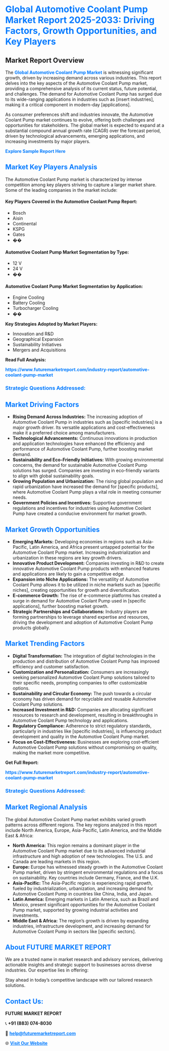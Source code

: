 <h1 style="color: #007BFF;">Global Automotive Coolant Pump Market Report 2025-2033: Driving Factors, Growth Opportunities, and Key Players</h1>

<section id="overview">
<h2>Market Report Overview</h2>
<p>The <a href="https://www.futuremarketreport.com/industry-report/automotive-coolant-pump-market" style="color: #007BFF; text-decoration: none;"><strong>Global Automotive Coolant Pump Market</strong></a> is witnessing significant growth, driven by increasing demand across various industries. This report delves into the key aspects of the Automotive Coolant Pump market, providing a comprehensive analysis of its current status, future potential, and challenges. The demand for Automotive Coolant Pump has surged due to its wide-ranging applications in industries such as [insert industries], making it a critical component in modern-day [applications].</p>
<p>As consumer preferences shift and industries innovate, the Automotive Coolant Pump market continues to evolve, offering both challenges and opportunities for stakeholders. The global market is expected to expand at a substantial compound annual growth rate (CAGR) over the forecast period, driven by technological advancements, emerging applications, and increasing investments by major players.</p>
</section>

<section id="overview">
<p><a href="https://www.futuremarketreport.com/request-sample/reportId=117354" style="color: #007BFF; text-decoration: none;"><strong>Explore Sample Report Here</strong></a></p>
</section>

<section id="key-players">
<h2 style="color: #007BFF;">Market Key Players Analysis</h2>
<p>The Automotive Coolant Pump market is characterized by intense competition among key players striving to capture a larger market share. Some of the leading companies in the market include:</p>
<h4>Key Players Covered in the Automotive Coolant Pump Report:</h4>
<ul><li>Bosch</li><li>Aisin</li><li>Continental</li><li>KSPG</li><li>Gates</li><li>��</li></ul>
<h4>Automotive Coolant Pump Market Segmentation by Type:</h4>
<ul><li>12 V</li><li>24 V</li><li>��</li></ul>

<h4>Automotive Coolant Pump Market Segmentation by Application:</h4>
<ul><li>Engine Cooling</li><li>Battery Cooling</li><li>Turbocharger Cooling</li><li>��</li></ul>
<p><strong>Key Strategies Adopted by Market Players:</strong></p>
<ul>
<li>Innovation and R&D</li>
<li>Geographical Expansion</li>
<li>Sustainability Initiatives</li>
<li>Mergers and Acquisitions</li>
</ul>
</section>

<section>
<p><strong>Read Full Analysis: </strong></p><a href="https://www.futuremarketreport.com/industry-report/automotive-coolant-pump-market" style="color: #007BFF; text-decoration: none;"><strong>https://www.futuremarketreport.com/industry-report/automotive-coolant-pump-market</strong></a>
<h3 style="color: #007BFF;">Strategic Questions Addressed:</h3>
</section>

<section id="driving-factors">
<h2 style="color: #007BFF;">Market Driving Factors</h2>
<ul>
<li><strong>Rising Demand Across Industries:</strong> The increasing adoption of Automotive Coolant Pump in industries such as [specific industries] is a major growth driver. Its versatile applications and cost-effectiveness make it a preferred choice among manufacturers.</li>
<li><strong>Technological Advancements:</strong> Continuous innovations in production and application technologies have enhanced the efficiency and performance of Automotive Coolant Pump, further boosting market demand.</li>
<li><strong>Sustainability and Eco-Friendly Initiatives:</strong> With growing environmental concerns, the demand for sustainable Automotive Coolant Pump solutions has surged. Companies are investing in eco-friendly variants to align with global sustainability goals.</li>
<li><strong>Growing Population and Urbanization:</strong> The rising global population and rapid urbanization have increased the demand for [specific products], where Automotive Coolant Pump plays a vital role in meeting consumer needs.</li>
<li><strong>Government Policies and Incentives:</strong> Supportive government regulations and incentives for industries using Automotive Coolant Pump have created a conducive environment for market growth.</li>
</ul>
</section>

<section id="growth-opportunities">
<h2 style="color: #007BFF;">Market Growth Opportunities</h2>
<ul>
<li><strong>Emerging Markets:</strong> Developing economies in regions such as Asia-Pacific, Latin America, and Africa present untapped potential for the Automotive Coolant Pump market. Increasing industrialization and urbanization in these regions are key growth drivers.</li>
<li><strong>Innovative Product Development:</strong> Companies investing in R&D to create innovative Automotive Coolant Pump products with enhanced features and applications are likely to gain a competitive edge.</li>
<li><strong>Expansion into Niche Applications:</strong> The versatility of Automotive Coolant Pump allows it to be utilized in niche markets such as [specific niches], creating opportunities for growth and diversification.</li>
<li><strong>E-commerce Growth:</strong> The rise of e-commerce platforms has created a surge in demand for Automotive Coolant Pump used in [specific applications], further boosting market growth.</li>
<li><strong>Strategic Partnerships and Collaborations:</strong> Industry players are forming partnerships to leverage shared expertise and resources, driving the development and adoption of Automotive Coolant Pump products globally.</li>
</ul>
</section>

<section id="trending-factors">
<h2 style="color: #007BFF;">Market Trending Factors</h2>
<ul>
<li><strong>Digital Transformation:</strong> The integration of digital technologies in the production and distribution of Automotive Coolant Pump has improved efficiency and customer satisfaction.</li>
<li><strong>Customization and Personalization:</strong> Consumers are increasingly seeking personalized Automotive Coolant Pump solutions tailored to their specific needs, prompting companies to offer customizable options.</li>
<li><strong>Sustainability and Circular Economy:</strong> The push towards a circular economy has driven demand for recyclable and reusable Automotive Coolant Pump solutions.</li>
<li><strong>Increased Investment in R&D:</strong> Companies are allocating significant resources to research and development, resulting in breakthroughs in Automotive Coolant Pump technology and applications.</li>
<li><strong>Regulatory Compliance:</strong> Adherence to strict regulatory standards, particularly in industries like [specific industries], is influencing product development and quality in the Automotive Coolant Pump market.</li>
<li><strong>Focus on Cost-Effectiveness:</strong> Businesses are exploring cost-efficient Automotive Coolant Pump solutions without compromising on quality, making the market more competitive.</li>
</ul>
</section>

<section>
<p><strong>Get Full Report: </strong></p><a href="https://www.futuremarketreport.com/industry-report/automotive-coolant-pump-market" style="color: #007BFF; text-decoration: none;"><strong>https://www.futuremarketreport.com/industry-report/automotive-coolant-pump-market</strong></a>
<h3 style="color: #007BFF;">Strategic Questions Addressed:</h3>
</section>


<section id="regional-analysis">
<h2 style="color: #007BFF;">Market Regional Analysis</h2>
<p>The global Automotive Coolant Pump market exhibits varied growth patterns across different regions. The key regions analyzed in this report include North America, Europe, Asia-Pacific, Latin America, and the Middle East & Africa:</p>
<ul>
<li><strong>North America:</strong> This region remains a dominant player in the Automotive Coolant Pump market due to its advanced industrial infrastructure and high adoption of new technologies. The U.S. and Canada are leading markets in this region.</li>
<li><strong>Europe:</strong> Europe has witnessed steady growth in the Automotive Coolant Pump market, driven by stringent environmental regulations and a focus on sustainability. Key countries include Germany, France, and the U.K.</li>
<li><strong>Asia-Pacific:</strong> The Asia-Pacific region is experiencing rapid growth, fueled by industrialization, urbanization, and increasing demand for Automotive Coolant Pump in countries like China, India, and Japan.</li>
<li><strong>Latin America:</strong> Emerging markets in Latin America, such as Brazil and Mexico, present significant opportunities for the Automotive Coolant Pump market, supported by growing industrial activities and investments.</li>
<li><strong>Middle East & Africa:</strong> The region’s growth is driven by expanding industries, infrastructure development, and increasing demand for Automotive Coolant Pump in sectors like [specific sectors].</li>
</ul>
</section>

<footer>
<h2 style="color: #007BFF;">About FUTURE MARKET REPORT</h2>
<p>We are a trusted name in market research and advisory services, delivering actionable insights and strategic support to businesses across diverse industries. Our expertise lies in offering:</p>

<p>Stay ahead in today’s competitive landscape with our tailored research solutions.</p>

<h2 style="color: #007BFF;">Contact Us:</h2>
<p><strong>FUTURE MARKET REPORT</strong></p>
<p>📞 <strong>+91 (883) 074-8030</strong></p>
<p>📧 <strong><a href="mailto:help@futuremarketreport.com" style="color: #007BFF;">help@futuremarketreport.com</a></strong></p>
<p>🌐 <strong><a href="https://www.futuremarketreport.com/" style="color: #007BFF;">Visit Our Website</a></strong></p>
</footer>